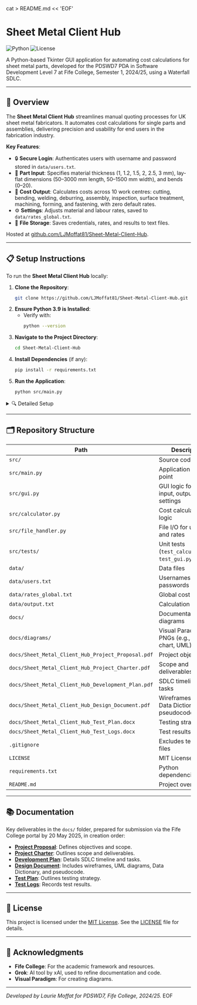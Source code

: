   cat > README.md << 'EOF'
  # Sheet Metal Client Hub

  ![Python](https://img.shields.io/badge/python-3.9-blue)
  ![License](https://img.shields.io/badge/license-MIT-green)

  A Python-based Tkinter GUI application for automating cost calculations for sheet metal parts, developed for the PDSWD7 PDA in Software Development Level 7 at Fife College, Semester 1, 2024/25, using a Waterfall SDLC.

  ---

  ## 🚀 Overview

  The **Sheet Metal Client Hub** streamlines manual quoting processes for UK sheet metal fabricators. It automates cost calculations for single parts and assemblies, delivering precision and usability for end users in the fabrication industry.

  **Key Features**:
  - 🔒 **Secure Login**: Authenticates users with username and password stored in `data/users.txt`.
  - 📝 **Part Input**: Specifies material thickness (1, 1.2, 1.5, 2, 2.5, 3 mm), lay-flat dimensions (50–3000 mm length, 50–1500 mm width), and bends (0–20).
  - 💸 **Cost Output**: Calculates costs across 10 work centres: cutting, bending, welding, deburring, assembly, inspection, surface treatment, machining, forming, and fastening, with zero default rates.
  - ⚙️ **Settings**: Adjusts material and labour rates, saved to `data/rates_global.txt`.
  - 💾 **File Storage**: Saves credentials, rates, and results to text files.

  Hosted at [github.com/LJMoffat81/Sheet-Metal-Client-Hub](https://github.com/LJMoffat81/Sheet-Metal-Client-Hub).

  ---

  ## 📋 Setup Instructions

  To run the **Sheet Metal Client Hub** locally:

  1. **Clone the Repository**:
     ```bash
     git clone https://github.com/LJMoffat81/Sheet-Metal-Client-Hub.git
     ```
  2. **Ensure Python 3.9 is Installed**:
     - Verify with:
       ```bash
       python --version
       ```
  3. **Navigate to the Project Directory**:
     ```bash
     cd Sheet-Metal-Client-Hub
     ```
  4. **Install Dependencies** (if any):
     ```bash
     pip install -r requirements.txt
     ```
  5. **Run the Application**:
     ```bash
     python src/main.py
     ```

  <details>
  <summary>🔍 Detailed Setup</summary>

  - **Requirements**: Windows 10, 4GB RAM, 500MB disk space.
  - **Environment**: Python 3.9 with Tkinter (standard library).
  - **Troubleshooting**: Use `python3` if `python` fails; ensure Python is in PATH.
  - **IDE**: PyScripter recommended, or any Python IDE.

  </details>

  ---

  ## 🗂 Repository Structure

  | Path | Description |
  |------|-------------|
  | `src/` | Source code |
  | `src/main.py` | Application entry point |
  | `src/gui.py` | GUI logic for login, input, output, settings |
  | `src/calculator.py` | Cost calculation logic |
  | `src/file_handler.py` | File I/O for user data and rates |
  | `src/tests/` | Unit tests (`test_calculator.py`, `test_gui.py`) |
  | `data/` | Data files |
  | `data/users.txt` | Usernames and passwords |
  | `data/rates_global.txt` | Global cost rates |
  | `data/output.txt` | Calculation results |
  | `docs/` | Documentation and diagrams |
  | `docs/diagrams/` | Visual Paradigm PNGs (e.g., Gantt chart, UML) |
  | `docs/Sheet_Metal_Client_Hub_Project_Proposal.pdf` | Project objectives |
  | `docs/Sheet_Metal_Client_Hub_Project_Charter.pdf` | Scope and deliverables |
  | `docs/Sheet_Metal_Client_Hub_Development_Plan.pdf` | SDLC timeline and tasks |
  | `docs/Sheet_Metal_Client_Hub_Design_Document.pdf` | Wireframes, UML, Data Dictionary, pseudocode |
  | `docs/Sheet_Metal_Client_Hub_Test_Plan.docx` | Testing strategy |
  | `docs/Sheet_Metal_Client_Hub_Test_Logs.docx` | Test results |
  | `.gitignore` | Excludes temporary files |
  | `LICENSE` | MIT License |
  | `requirements.txt` | Python dependencies |
  | `README.md` | Project overview |

  ---

  ## 📚 Documentation

  Key deliverables in the `docs/` folder, prepared for submission via the Fife College portal by 20 May 2025, in creation order:

  - **[Project Proposal](docs/Sheet_Metal_Client_Hub_Project_Proposal.pdf)**: Defines objectives and scope.
  - **[Project Charter](docs/Sheet_Metal_Client_Hub_Project_Charter.pdf)**: Outlines scope and deliverables.
  - **[Development Plan](docs/Sheet_Metal_Client_Hub_Development_Plan.pdf)**: Details SDLC timeline and tasks.
  - **[Design Document](docs/Sheet_Metal_Client_Hub_Design_Document.pdf)**: Includes wireframes, UML diagrams, Data Dictionary, and pseudocode.
  - **[Test Plan](docs/Sheet_Metal_Client_Hub_Test_Plan.docx)**: Outlines testing strategy.
  - **[Test Logs](docs/Sheet_Metal_Client_Hub_Test_Logs.docx)**: Records test results.

  ---

  ## 📜 License

  This project is licensed under the [MIT License](LICENSE). See the [LICENSE](LICENSE) file for details.

  ---

  ## 🙏 Acknowledgments

  - **Fife College**: For the academic framework and resources.
  - **Grok**: AI tool by xAI, used to refine documentation and code.
  - **Visual Paradigm**: For creating diagrams.

  ---

  *Developed by Laurie Moffat for PDSWD7, Fife College, 2024/25.*
  EOF
